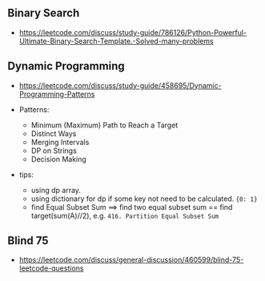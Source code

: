 Binary Search
---
- https://leetcode.com/discuss/study-guide/786126/Python-Powerful-Ultimate-Binary-Search-Template.-Solved-many-problems

Dynamic Programming
---
- https://leetcode.com/discuss/study-guide/458695/Dynamic-Programming-Patterns
- Patterns:
  - Minimum (Maximum) Path to Reach a Target
  - Distinct Ways
  - Merging Intervals
  - DP on Strings
  - Decision Making 
  
- tips:
  - using dp array.
  - using dictionary for dp if some key not need to be calculated. `{0: 1}` 
  - find Equal Subset Sum ==> find two equal subset sum == find target(sum(A)//2), e.g. `416. Partition Equal Subset Sum`


Blind 75
---
- https://leetcode.com/discuss/general-discussion/460599/blind-75-leetcode-questions
